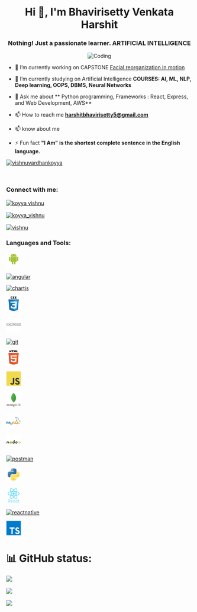 <h1 align="center">Hi 👋, I'm Bhavirisetty Venkata Harshit</h1>

<h3 align="center">Nothing! Just a passionate learner. ARTIFICIAL INTELLIGENCE</h3>

<div align="center">

<img alt="Coding" height="200" width="350" src="https://blog.imarticus.org/wp-content/uploads/2020/05/de.gif">

</div>

 

 

 

- 🔭 I’m currently working on CAPSTONE [Facial reorganization in motion](https://github.com/vishnuvardhankoyya/CCTV_Facial-Recognization-In-Motion)

 

- 🌱 I’m currently studying on Artificial Intelligence **COURSES: AI, ML, NLP, Deep learning, OOPS, DBMS, Neural Networks**

 

- 💬 Ask me about ** Python programming, Frameworks : React, Express, and Web Development, AWS**

 

- 📫 How to reach me **harshitbhavirisetty5@gmail.com**

- 📫 know about me 

 

 

- ⚡ Fun fact **"I Am" is the shortest complete sentence in the English language.**

 

 

 

 

 

 

<p align="left"> <a href="https://github.com/ryo-ma/github-profile-trophy"><img src="https://github-profile-trophy.vercel.app/?username=vishnuvardhankoyya" alt="vishnuvardhankoyya" /></a> </p>

 

<p align="left"> <a href="https://twitter.com/" target="blank"><img src="https://img.shields.io/twitter/follow/?logo=twitter&style=for-the-badge" alt="" /></a> </p>

 

<h3 align="left">Connect with me:</h3>

<p align="left">

 

<a href="https://fb.com/koyya vishnu" target="blank"><img align="center" src="https://raw.githubusercontent.com/rahuldkjain/github-profile-readme-generator/master/src/images/icons/Social/facebook.svg" alt="koyya vishnu" height="30" width="40" /></a>

<a href="https://instagram.com/koyya_vishnu" target="blank"><img align="center" src="https://raw.githubusercontent.com/rahuldkjain/github-profile-readme-generator/master/src/images/icons/Social/instagram.svg" alt="koyya_vishnu" height="30" width="40" /></a>

<a href="https://www.linkedin.com/in/vishnu-v-1a384420b/" target="blank"><img align="center" src="https://static.vecteezy.com/system/resources/previews/018/930/587/original/linkedin-logo-linkedin-icon-transparent-free-png.png" alt="vishnu" height="30" width="40" /></a>

</p>

 

<h3 align="left">Languages and Tools:</h3>

 

<p align="left"> <a href="https://developer.android.com" target="_blank" rel="noreferrer"> <img src="https://raw.githubusercontent.com/devicons/devicon/master/icons/android/android-original-wordmark.svg" alt="android" width="40" height="40"/> </a>

<a href="https://angular.io" target="_blank" rel="noreferrer"> <img src="https://angular.io/assets/images/logos/angular/angular.svg" alt="angular" width="40" height="40"/> </a>

<a href="https://www.chartjs.org" target="_blank" rel="noreferrer"> <img src="https://www.chartjs.org/media/logo-title.svg" alt="chartjs" width="40" height="40"/> </a>

<a href="https://www.w3schools.com/css/" target="_blank" rel="noreferrer"> <img src="https://raw.githubusercontent.com/devicons/devicon/master/icons/css3/css3-original-wordmark.svg" alt="css3" width="40" height="40"/> </a>

<a href="https://expressjs.com" target="_blank" rel="noreferrer"> <img src="https://raw.githubusercontent.com/devicons/devicon/master/icons/express/express-original-wordmark.svg" alt="express" width="40" height="40"/> </a>

<a href="https://git-scm.com/" target="_blank" rel="noreferrer"> <img src="https://www.vectorlogo.zone/logos/git-scm/git-scm-icon.svg" alt="git" width="40" height="40"/> </a>

 

<a href="https://www.w3.org/html/" target="_blank" rel="noreferrer"> <img src="https://raw.githubusercontent.com/devicons/devicon/master/icons/html5/html5-original-wordmark.svg" alt="html5" width="40" height="40"/> </a>

<a href="https://developer.mozilla.org/en-US/docs/Web/JavaScript" target="_blank" rel="noreferrer"> <img src="https://raw.githubusercontent.com/devicons/devicon/master/icons/javascript/javascript-original.svg" alt="javascript" width="40" height="40"/> </a>

<a href="https://www.mongodb.com/" target="_blank" rel="noreferrer"> <img src="https://raw.githubusercontent.com/devicons/devicon/master/icons/mongodb/mongodb-original-wordmark.svg" alt="mongodb" width="40" height="40"/> </a>

<a href="https://www.mysql.com/" target="_blank" rel="noreferrer"> <img src="https://raw.githubusercontent.com/devicons/devicon/master/icons/mysql/mysql-original-wordmark.svg" alt="mysql" width="40" height="40"/> </a>

<a href="https://nodejs.org" target="_blank" rel="noreferrer"> <img src="https://raw.githubusercontent.com/devicons/devicon/master/icons/nodejs/nodejs-original-wordmark.svg" alt="nodejs" width="40" height="40"/> </a>

 

<a href="https://postman.com" target="_blank" rel="noreferrer"> <img src="https://www.vectorlogo.zone/logos/getpostman/getpostman-icon.svg" alt="postman" width="40" height="40"/> </a>

<a href="https://www.python.org" target="_blank" rel="noreferrer"> <img src="https://raw.githubusercontent.com/devicons/devicon/master/icons/python/python-original.svg" alt="python" width="40" height="40"/> </a>

<a href="https://reactjs.org/" target="_blank" rel="noreferrer"> <img src="https://raw.githubusercontent.com/devicons/devicon/master/icons/react/react-original-wordmark.svg" alt="react" width="40" height="40"/> </a>

<a href="https://reactnative.dev/" target="_blank" rel="noreferrer"> <img src="https://reactnative.dev/img/header_logo.svg" alt="reactnative" width="40" height="40"/> </a>

<a href="https://www.typescriptlang.org/" target="_blank" rel="noreferrer"> <img src="https://raw.githubusercontent.com/devicons/devicon/master/icons/typescript/typescript-original.svg" alt="typescript" width="40" height="40"/></a> </p>

 

 

# 📊 GitHub status:

 

![](https://github-readme-stats.vercel.app/api?username=vishnuvardhankoyya&theme=dark&hide_border=false&include_all_commits=false&count_private=false)<br/>

 

![](https://github-readme-streak-stats.herokuapp.com/?user=vishnuvardhankoyya&theme=dark&hide_border=false)<br/>

 

![](https://github-readme-stats.vercel.app/api/top-langs/?username=vishnuvardhankoyya&theme=dark&hide_border=false&include_all_commits=false&count_private=false&layout=compact)
